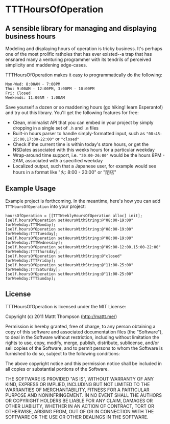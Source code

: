 # TTTHoursOfOperation
## A sensible library for managing and displaying business hours

Modeling and displaying hours of operation is tricky business. It's perhaps one of the most prolific ratholes that has ever existed--a trap that has ensnared many a venturing programmer with its tendrils of perceived simplicity and maddening edge-cases.

TTTHoursOfOperation makes it easy to programmatically do the following:

    Mon-Wed: 8:00AM - 7:00PM  
    Thu: 9:00AM - 12:00PM, 3:00PM - 10:00PM  
    Fri: Closed  
    Weekends: 11:00AM - 1:00AM

Save yourself a dozen or so maddening hours (go hiking! learn Esperanto!) and try out this library. You'll get the following features for free:

- Clean, minimalist API that you can embed in your project by simply dropping in a single set of `.h` and `.m` files
- Built-in hours parser to handle simply-formatted input, such as `"08:45-15:00,17:00-22:00"` or `"closed"`
- Check if the current time is within today's store hours, or get the NSDates associated with this weeks hours for a particular weekday
- Wrap-around time support, i.e. `"20:00-26:00"` would be the hours 8PM - 2AM, associated with a specified weekday
- Localized output, such that a Japanese user, for example would see hours in a format like "火: 8:00 - 20:00" or "閉店"

## Example Usage

Example project is forthcoming. In the meantime, here's how you can add `TTTHoursOfOperation` into your project:
  
    hoursOfOperation = [[TTTWeeklyHoursOfOperation alloc] init];
    [self.hoursOfOperation setHoursWithString:@"08:00-19:00" forWeekday:TTTMonday];
    [self.hoursOfOperation setHoursWithString:@"08:00-19:00" forWeekday:TTTTuesday];
    [self.hoursOfOperation setHoursWithString:@"08:00-19:00" forWeekday:TTTWednesday];
    [self.hoursOfOperation setHoursWithString:@"09:00-12:00,15:00-22:00" forWeekday:TTTThursday];
    [self.hoursOfOperation setHoursWithString:@"closed" forWeekday:TTTFriday];
    [self.hoursOfOperation setHoursWithString:@"11:00-25:00" forWeekday:TTTSaturday];
    [self.hoursOfOperation setHoursWithString:@"11:00-25:00" forWeekday:TTTSunday];

## License

TTTHoursOfOperation is licensed under the MIT License:

  Copyright (c) 2011 Mattt Thompson (http://mattt.me/)

  Permission is hereby granted, free of charge, to any person obtaining a copy
  of this software and associated documentation files (the "Software"), to deal
  in the Software without restriction, including without limitation the rights
  to use, copy, modify, merge, publish, distribute, sublicense, and/or sell
  copies of the Software, and to permit persons to whom the Software is
  furnished to do so, subject to the following conditions:

  The above copyright notice and this permission notice shall be included in
  all copies or substantial portions of the Software.

  THE SOFTWARE IS PROVIDED "AS IS", WITHOUT WARRANTY OF ANY KIND, EXPRESS OR
  IMPLIED, INCLUDING BUT NOT LIMITED TO THE WARRANTIES OF MERCHANTABILITY,
  FITNESS FOR A PARTICULAR PURPOSE AND NONINFRINGEMENT. IN NO EVENT SHALL THE
  AUTHORS OR COPYRIGHT HOLDERS BE LIABLE FOR ANY CLAIM, DAMAGES OR OTHER
  LIABILITY, WHETHER IN AN ACTION OF CONTRACT, TORT OR OTHERWISE, ARISING FROM,
  OUT OF OR IN CONNECTION WITH THE SOFTWARE OR THE USE OR OTHER DEALINGS IN
  THE SOFTWARE.
